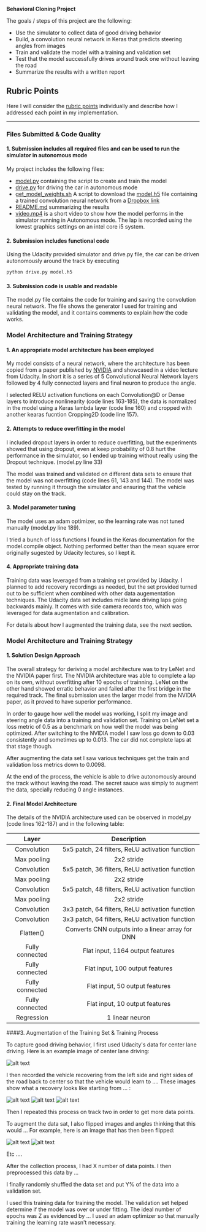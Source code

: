 **Behavioral Cloning Project**

The goals / steps of this project are the following:
* Use the simulator to collect data of good driving behavior
* Build, a convolution neural network in Keras that predicts steering angles from images
* Train and validate the model with a training and validation set
* Test that the model successfully drives around track one without leaving the road
* Summarize the results with a written report


[//]: # (Image References)

[image1]: ./examples/placeholder.png "Model Visualization"
[image2]: ./examples/placeholder.png "Grayscaling"
[image3]: ./examples/placeholder_small.png "Recovery Image"
[image4]: ./examples/placeholder_small.png "Recovery Image"
[image5]: ./examples/placeholder_small.png "Recovery Image"
[image6]: ./examples/placeholder_small.png "Normal Image"
[image7]: ./examples/placeholder_small.png "Flipped Image"

## Rubric Points ##
Here I will consider the [rubric points](https://review.udacity.com/#!/rubrics/432/view) individually and describe how I addressed each point in my implementation.  

---
### Files Submitted & Code Quality ###

#### 1. Submission includes all required files and can be used to run the simulator in autonomous mode ####

My project includes the following files:
* [model.py](https://github.com/josemacenteno/CarND-Behavioral-Cloning-P3/blob/master/model.py) containing the script to create and train the model
* [drive.py](https://github.com/josemacenteno/CarND-Behavioral-Cloning-P3/blob/master/drive.py) for driving the car in autonomous mode
* [get_model_weights.sh](https://github.com/josemacenteno/CarND-Behavioral-Cloning-P3/blob/master/get_model_weights.sh) A script to download the [model.h5](https://www.dropbox.com/s/oplczho6myqqul1/model.h5) file containing a trained convolution neural network from a [Dropbox link](https://www.dropbox.com/s/oplczho6myqqul1/model.h5)
* [README.md](https://github.com/josemacenteno/CarND-Behavioral-Cloning-P3/blob/master/README.md) summarizing the results
* [video.mp4](https://github.com/josemacenteno/CarND-Behavioral-Cloning-P3/blob/master/video.mp4) is a short video to show how the model performs in the simulator running in Autonomous mode. The lap is recorded using the lowest graphics settings on an intel core i5 system.


#### 2. Submission includes functional code
Using the Udacity provided simulator and drive.py file, the car can be driven autonomously around the track by executing 
```sh
python drive.py model.h5
```

#### 3. Submission code is usable and readable
 
The model.py file contains the code for training and saving the convolution neural network. The file shows the generator I used for training and validating the model, and it contains comments to explain how the code works.

### Model Architecture and Training Strategy

#### 1. An appropriate model architecture has been employed

My model consists of a neural network, where the architecture has been copied from a paper published by [NVIDIA](https://devblogs.nvidia.com/parallelforall/deep-learning-self-driving-cars/) and showcased in a video lecture from Udacity. In short it is a series of 5 Convolutional Neural Network layers followed by 4 fully connected layers and final neuron to produce the angle. 

I selected RELU activation functions on each Convolution@D or Dense layers to introduce nonlinearity (code lines 163-185),  the data is normalized in the model using a Keras lambda layer (code line 160) and cropped with another kearas fucntion Cropping2D (code line 157). 

#### 2. Attempts to reduce overfitting in the model

I included dropout layers in order to reduce overfitting, but the experiments showed that using dropout, even at keep probability of 0.8 hurt the performance in the simulator, so I ended up training without really using the Dropout technique. (model.py line 33)

The model was trained and validated on different data sets to ensure that the model was not overfitting (code lines 61, 143 and 144). The model was tested by running it through the simulator and ensuring that the vehicle could stay on the track.

#### 3. Model parameter tuning

The model uses an adam optimizer, so the learning rate was not tuned manually (model.py line 189).

I tried a bunch of loss functions I found in the Keras documentation for the model.compile object. Nothing performed better than the mean square error originally sugested by Udacity lectures, so I kept it.  

#### 4. Appropriate training data

Training data was leveraged from a training set provided by Udacity. I planned to add recovery recordings as needed, but the set provided turned out to be sufficient when combined with other data augementation techniques.  The Udacity data set includes midle lane driving laps going backwards mainly. It comes with side camera records too, which was leveraged for data augmentation and calibration. 

For details about how I augmented the training data, see the next section. 

### Model Architecture and Training Strategy

#### 1. Solution Design Approach

The overall strategy for deriving a model architecture was to try LeNet and the NVIDIA paper first. The NVIDIA architecture was able to complete a lap on its own, without overfitting after 10 epochs of trainning. LeNet on the other hand showed erratic behavior and failed after the first bridge in the required track. The final submission uses the larger model from the NVIDIA paper, as it proved to have superior performance.

In order to gauge how well the model was working, I split my image and steering angle data into a training and validation set. Training on LeNet set a loss metric of 0.5 as a benchmark on how well the model was being optimized. After switching to the NVIDIA model I saw loss go down to 0.03 consistently and sometimes up to 0.013. The car did not complete laps at that stage though.

After augmenting the data set I saw various techniques get the train and validation loss metrics down to 0.0098.

At the end of the process, the vehicle is able to drive autonomously around the track without leaving the road. The secret sauce was simply to augment the data, specially reducing 0 angle instances.

#### 2. Final Model Architecture

The details of the NVIDIA architecture used can be observed in model,py (code lines 162-187) and in the following table:

| Layer         		|     Description	        					|
|:---------------------:|:---------------------------------------------:| 
| Convolution | 5x5 patch, 24 filters, ReLU activation function	|
| Max pooling	     | 2x2 stride |
| Convolution | 5x5 patch, 36 filters, ReLU activation function	|
| Max pooling	     | 2x2 stride |
| Convolution | 5x5 patch, 48 filters, ReLU activation function	|
| Max pooling	     | 2x2 stride |
| Convolution | 3x3 patch, 64 filters, ReLU activation function	|
| Convolution | 3x3 patch, 64 filters, ReLU activation function	|
| Flatten() | Converts CNN outputs into a linear array for DNN	|
| Fully connected		| Flat input, 1164 output features			|
| Fully connected		| Flat input, 100 output features			|
| Fully connected		| Flat input, 50 output features			|
| Fully connected		| Flat input, 10 output features			|
| Regression			| 1 linear neuron |

####3. Augmentation of the Training Set & Training Process

To capture good driving behavior, I first used Udacity's data for center lane driving. Here is an example image of center lane driving:

![alt text][image2]

I then recorded the vehicle recovering from the left side and right sides of the road back to center so that the vehicle would learn to .... These images show what a recovery looks like starting from ... :

![alt text][image3]
![alt text][image4]
![alt text][image5]

Then I repeated this process on track two in order to get more data points.

To augment the data sat, I also flipped images and angles thinking that this would ... For example, here is an image that has then been flipped:

![alt text][image6]
![alt text][image7]

Etc ....

After the collection process, I had X number of data points. I then preprocessed this data by ...


I finally randomly shuffled the data set and put Y% of the data into a validation set. 

I used this training data for training the model. The validation set helped determine if the model was over or under fitting. The ideal number of epochs was Z as evidenced by ... I used an adam optimizer so that manually training the learning rate wasn't necessary.
